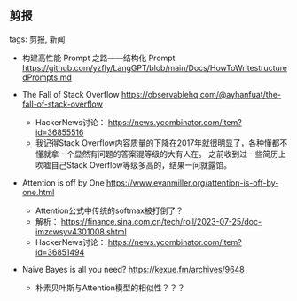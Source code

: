 剪报
----

tags: 剪报, 新闻

* 构建高性能 Prompt 之路——结构化 Prompt https://github.com/yzfly/LangGPT/blob/main/Docs/HowToWritestructuredPrompts.md

* The Fall of Stack Overflow https://observablehq.com/@ayhanfuat/the-fall-of-stack-overflow
    - HackerNews讨论： https://news.ycombinator.com/item?id=36855516 
    - 我记得Stack Overflow内容质量的下降在2017年就很明显了，各种懂都不懂就拿一个显然有问题的答案混等级的大有人在。
      之前收到过一些简历上吹嘘自己Stack Overflow等级多高的，结果一问就露馅。

* Attention is off by One https://www.evanmiller.org/attention-is-off-by-one.html
    - Attention公式中传统的softmax被打倒了？
    - 解析： https://finance.sina.com.cn/tech/roll/2023-07-25/doc-imzcwsyv4301008.shtml 
    - HackerNews讨论： https://news.ycombinator.com/item?id=36851494

* Naive Bayes is all you need?  https://kexue.fm/archives/9648
    - 朴素贝叶斯与Attention模型的相似性？？？
